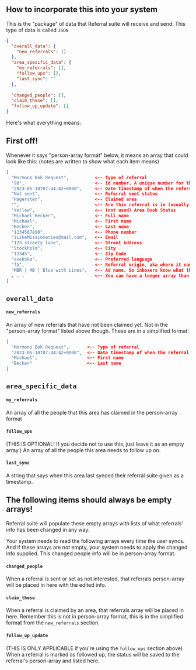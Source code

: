 ## How to incorporate this into your system

This is the "package" of data that Referral suite will receive and send: This type of data is called `JSON`
```json
{
  "overall_data": {
    "new_referrals": []
  },
  "area_specific_data": {
    "my_referrals": [],
    "follow_ups": [],
    "last_sync": ""
  },
  
  "changed_people": [],
  "claim_these": [],
  "follow_up_update": []
}
```
Here's what everything means:

## First off!
Whenever it says "person-array format" below, it means an array that could look like this:
(notes are written to show what each item means)
```json
[
  "Mormons Bok Request",          <-- Type of referral
  "98",                           <-- Id number. A unique number for this referral that the system uses to make edits to this person
  "2023-05-10T07:44:42+0000",     <-- Date timestamp of when the referral came in
  "Not sent",                     <-- Referral sent status
  "Hägersten",                    <-- Claimed area
  "",                             <-- Are this referral is in (usually blank until sent)
  "Yellow",                       <-- (not used) Area Book Status
  "Michael Becker",               <-- Full name
  "Michael",                      <-- First name
  "Becker",                       <-- Last name
  "1234567890",                   <-- Phone number
  "iLikeMissionaries@mail.com",   <-- Email
  "123 streety lane",             <-- Street Address
  "Stockholm",                    <-- City
  "12345",                        <-- Zip Code
  "svenska",                      <-- Preferred language
  "fb",                           <-- Referral origin, aka where it came from. Can be "fb", "ig", or "web"
  "MBR | MB | Blue with Lines",   <-- Ad name. So inboxers know what this person signed up for
  . . .                           <-- You can have a longer array than this but Referral Suite will ignore anything else at the end.
]
```


## `overall_data`

#### `new_referrals`
An array of new referrals that have not been claimed yet. Not in the "person-array format" listed above though. These are in a simplified format:
```json
[
  "Mormons Bok Request",       <-- Type of referral
  "2023-05-10T07:44:42+0000",  <-- Date timestamp of when the referral came in
  "Michael",                   <-- First name
  "Becker"                     <-- Last name
]
```

## `area_specific_data`

#### `my_referrals`
An array of all the people that this area has claimed in the person-array format

#### `follow_ups`
(THIS IS OPTIONAL! If you decide not to use this, just leave it as an empty array.)
An array of all the people this area needs to follow up on.

#### `last_sync`
A string that says when this area last synced their referral suite given as a timestamp.

## The following items should always be empty arrays!
Referral suite will populate these empty arrays with lists of what referrals' info has been changed in any way.

Your system needs to read the following arrays every time the user syncs. And if these arrays are not empty, your system needs to apply the changed info supplied. This changed people info will be in person-array format.

#### `changed_people`
When a referral is sent or set as not interested, that referrals person-array will be placed in here with the edited info.

#### `claim_these`
When a referral is claimed by an area, that referrals array will be placed in here. Remember this is not in person-array format, this is in the simplified format from the `new_referrals` section.

#### `follow_up_update`
(THIS IS ONLY APPLICABLE if you're using the `follow_ups` section above)
When a referral is marked as followed up, the status will be saved to the referral's person-array and listed here.



